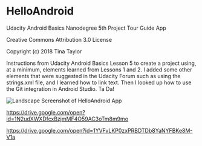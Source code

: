 # HelloAndroid
Udacity Android Basics Nanodegree 5th Project Tour Guide App

Creative Commons Attribution 3.0 License

Copyright (c) 2018 Tina Taylor

Instructions from Udacity Android Basics Lesson 5 to create a project using, at a minimum, elements learned from Lessons 1 and 2. I added some other elements that were suggested in the Udacity Forum such as using the strings.xml file, and I learned how to link text. Then I looked up how to use the Git integration in Android Studio. Ta Da!

![Landscape Screenshot of HelloAndroid App](https://user-images.githubusercontent.com/35104977/42134862-3bf4ccee-7d11-11e8-908d-c103c6e5594e.png "Landscape Screenshot of HelloAndroid App")

https://drive.google.com/open?id=1N2udXWXDfcxBzjmMF4O59AC3oTm8m9mo

https://drive.google.com/open?id=1YVFvLKP0zxPRBDTDb8YaNYFBKe8M-V1a
